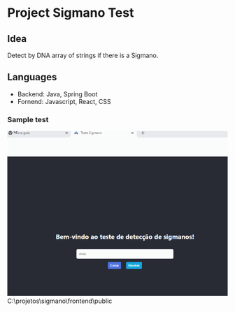 # Project Sigmano Test

## Idea
Detect by DNA array of strings if there is a Sigmano.

## Languages
 - Backend: Java, Spring Boot
 - Fornend: Javascript, React, CSS
  

### Sample test
![Alt text](/frontend/public/sigmano.gif?raw=true "Sample test")
C:\projetos\sigmano\frontend\public

